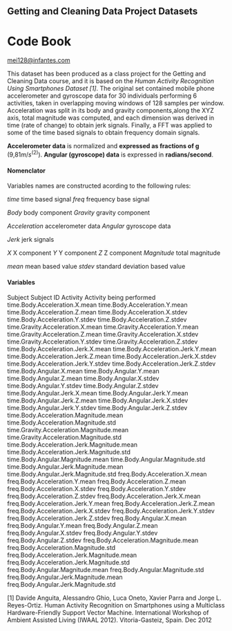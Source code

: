 ## Getting and Cleaning Data Project Datasets ##
# Code Book #
mei128@infantes.com

This dataset has been produced as a class project for the Getting and Cleaning Data course, and it is based on the *Human Activity Recognition Using Smartphones Dataset [1]*. The original set contained mobile phone accelerometer and gyroscope data for 30 individuals performing 6 activities, taken in overlapping moving windows of 128 samples per window. Acceleration was split in its body and gravity components,along the XYZ axis, total magnitude was computed, and each dimension was derived in time (rate of change) to obtain jerk signals. Finally, a FFT was applied to some of the time based signals to obtain frequency domain signals.

**Accelerometer data** is normalized and **expressed as fractions of g** (9,81$m/s^(2)$). **Angular (gyroscope) data** is expressed in **radians/second**.

#### Nomenclator ####

Variables names are constructed acording to the following rules:

*time*   time based signal
*freq*  frequency base signal

*Body*    body component
*Gravity* gravity component

*Acceleration*  accelerometer data
*Angular*   gyroscope data

*Jerk*  jerk signals

*X* X component
*Y* Y component
*Z* Z component
*Magnitude* total magnitude

*mean*  mean based value
*stdev* standard deviation based value

#### Variables ####

Subject Subject ID
Activity Activity being performed
time.Body.Acceleration.X.mean
time.Body.Acceleration.Y.mean
time.Body.Acceleration.Z.mean
time.Body.Acceleration.X.stdev
time.Body.Acceleration.Y.stdev
time.Body.Acceleration.Z.stdev
time.Gravity.Acceleration.X.mean
time.Gravity.Acceleration.Y.mean
time.Gravity.Acceleration.Z.mean
time.Gravity.Acceleration.X.stdev
time.Gravity.Acceleration.Y.stdev
time.Gravity.Acceleration.Z.stdev
time.Body.Acceleration.Jerk.X.mean
time.Body.Acceleration.Jerk.Y.mean
time.Body.Acceleration.Jerk.Z.mean
time.Body.Acceleration.Jerk.X.stdev
time.Body.Acceleration.Jerk.Y.stdev
time.Body.Acceleration.Jerk.Z.stdev
time.Body.Angular.X.mean
time.Body.Angular.Y.mean
time.Body.Angular.Z.mean
time.Body.Angular.X.stdev
time.Body.Angular.Y.stdev
time.Body.Angular.Z.stdev
time.Body.Angular.Jerk.X.mean
time.Body.Angular.Jerk.Y.mean
time.Body.Angular.Jerk.Z.mean
time.Body.Angular.Jerk.X.stdev
time.Body.Angular.Jerk.Y.stdev
time.Body.Angular.Jerk.Z.stdev
time.Body.Acceleration.Magnitude.mean
time.Body.Acceleration.Magnitude.std
time.Gravity.Acceleration.Magnitude.mean
time.Gravity.Acceleration.Magnitude.std
time.Body.Acceleration.Jerk.Magnitude.mean
time.Body.Acceleration.Jerk.Magnitude.std
time.Body.Angular.Magnitude.mean
time.Body.Angular.Magnitude.std
time.Body.Angular.Jerk.Magnitude.mean
time.Body.Angular.Jerk.Magnitude.std
freq.Body.Acceleration.X.mean
freq.Body.Acceleration.Y.mean
freq.Body.Acceleration.Z.mean
freq.Body.Acceleration.X.stdev
freq.Body.Acceleration.Y.stdev
freq.Body.Acceleration.Z.stdev
freq.Body.Acceleration.Jerk.X.mean
freq.Body.Acceleration.Jerk.Y.mean
freq.Body.Acceleration.Jerk.Z.mean
freq.Body.Acceleration.Jerk.X.stdev
freq.Body.Acceleration.Jerk.Y.stdev
freq.Body.Acceleration.Jerk.Z.stdev
freq.Body.Angular.X.mean
freq.Body.Angular.Y.mean
freq.Body.Angular.Z.mean
freq.Body.Angular.X.stdev
freq.Body.Angular.Y.stdev
freq.Body.Angular.Z.stdev
freq.Body.Acceleration.Magnitude.mean
freq.Body.Acceleration.Magnitude.std
freq.Body.Acceleration.Jerk.Magnitude.mean
freq.Body.Acceleration.Jerk.Magnitude.std
freq.Body.Angular.Magnitude.mean
freq.Body.Angular.Magnitude.std
freq.Body.Angular.Jerk.Magnitude.mean
freq.Body.Angular.Jerk.Magnitude.std


[1] Davide Anguita, Alessandro Ghio, Luca Oneto, Xavier Parra and Jorge L. Reyes-Ortiz. Human Activity Recognition on Smartphones using a Multiclass Hardware-Friendly Support Vector Machine. International Workshop of Ambient Assisted Living (IWAAL 2012). Vitoria-Gasteiz, Spain. Dec 2012
